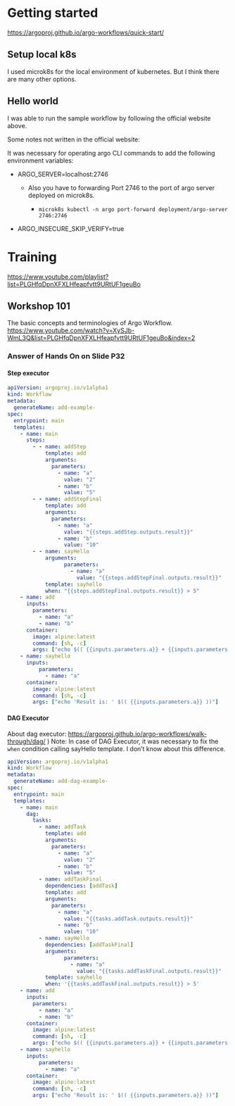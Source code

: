 # Getting started

https://argoproj.github.io/argo-workflows/quick-start/ 

## Setup local k8s

I used microk8s for the local environment of kubernetes.
But I think there are many other options.

## Hello world

I was able to run the sample workflow by following the official website above.

Some notes not written in the official website:

It was necessary for operating argo CLI commands to add the following environment variables:

- ARGO_SERVER=localhost:2746

  - Also you have to forwarding Port 2746 to the port of argo server deployed on microk8s.

    - `microk8s kubectl -n argo port-forward deployment/argo-server 2746:2746`

- ARGO_INSECURE_SKIP_VERIFY=true

# Training

https://www.youtube.com/playlist?list=PLGHfqDpnXFXLHfeapfvtt9URtUF1geuBo 

## Workshop 101
The basic concepts and terminologies of Argo Workflow.
https://www.youtube.com/watch?v=XySJb-WmL3Q&list=PLGHfqDpnXFXLHfeapfvtt9URtUF1geuBo&index=2 

### Answer of Hands On on Slide P32

#### Step executor
```yaml
apiVersion: argoproj.io/v1alpha1
kind: Workflow
metadata:
  generateName: add-example-
spec:
  entrypoint: main
  templates:
    - name: main
      steps:
        - - name: addStep
            template: add
            arguments:
              parameters:
                - name: "a"
                  value: "2"
                - name: "b"
                  value: "5"
        - - name: addStepFinal
            template: add
            arguments:
              parameters:
                - name: "a"
                  value: "{{steps.addStep.outputs.result}}"
                - name: "b"
                  value: "10"
        - - name: sayHello
            arguments:
                  parameters:
                    - name: "a"
                      value: "{{steps.addStepFinal.outputs.result}}"
            template: sayhello
            when: "{{steps.addStepFinal.outputs.result}} > 5"
    - name: add
      inputs:
        parameters:
          - name: "a"
          - name: "b"
      container:
        image: alpine:latest
        command: [sh, -c]
        args: ["echo $(( {{inputs.parameters.a}} + {{inputs.parameters.b}} ))"]
    - name: sayhello
      inputs:
          parameters:
            - name: "a"
      container:
        image: alpine:latest
        command: [sh, -c]
        args: ["echo 'Result is: ' $(( {{inputs.parameters.a}} ))"]
```

#### DAG Executor
About dag executor: https://argoproj.github.io/argo-workflows/walk-through/dag/ )
Note: In case of DAG Executor, it was necessary to fix the `when` condition calling sayHello template. I don’t know about this difference.

```yaml
apiVersion: argoproj.io/v1alpha1
kind: Workflow
metadata:
  generateName: add-dag-example-
spec:
  entrypoint: main
  templates:
    - name: main
      dag:
        tasks:
          - name: addTask
            template: add
            arguments:
              parameters:
                - name: "a"
                  value: "2"
                - name: "b"
                  value: "5"
          - name: addTaskFinal
            dependencies: [addTask]
            template: add
            arguments:
              parameters:
                - name: "a"
                  value: "{{tasks.addTask.outputs.result}}"
                - name: "b"
                  value: "10"
          - name: sayHello
            dependencies: [addTaskFinal]
            arguments:
                  parameters:
                    - name: "a"
                      value: "{{tasks.addTaskFinal.outputs.result}}"
            template: sayhello
            when: '{{tasks.addTaskFinal.outputs.result}} > 5'
    - name: add
      inputs:
        parameters:
          - name: "a"
          - name: "b"
      container:
        image: alpine:latest
        command: [sh, -c]
        args: ["echo $(( {{inputs.parameters.a}} + {{inputs.parameters.b}} ))"]
    - name: sayhello
      inputs:
          parameters:
            - name: "a"
      container:
        image: alpine:latest
        command: [sh, -c]
        args: ["echo 'Result is: ' $(( {{inputs.parameters.a}} ))"]
```
